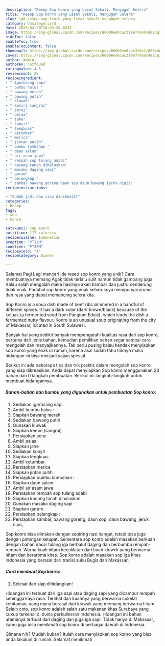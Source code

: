 ```yaml
---
description: "Resep Sop konro yang Lezat Sekali, Mengugah Selera"
title: "Resep Sop konro yang Lezat Sekali, Mengugah Selera"
slug: 140-resep-sop-konro-yang-lezat-sekali-mengugah-selera
category: Uncategorized
date: 2023-04-20T10:49:20.033Z
image: https://img-global.cpcdn.com/recipes/66000ee0cac319e7/680x482cq70/sop-konro-foto-resep-utama.jpg
hideToc: false
enableToc: true
enableTocContent: false
thumbnail: https://img-global.cpcdn.com/recipes/66000ee0cac319e7/680x482cq70/sop-konro-foto-resep-utama.jpg
cover: https://img-global.cpcdn.com/recipes/66000ee0cac319e7/680x482cq70/sop-konro-foto-resep-utama.jpg
author: Admin
authorAv: notfound
ratingvalue: 4.3
reviewcount: 25
recipeingredient:
- " igatulang sapi"
- " bumbu halus "
- " bawang merah"
- " bawang putih"
- " kluwak"
- " kemiri sangrai"
- " serai"
- " palaa"
- " jahe"
- " kunyit"
- " lengkuas"
- " ketumbar"
- " merica"
- " jintan putih"
- " bumbu tambahan "
- " daun salam"
- " air asam jawa"
- " rempah sop tulang adabi"
- " kacang tanah dihaluskan"
- " masako daging sapi"
- " garam"
- " pelengkap "
- " sambal bawang goreng daun sop daun bawang jeruk nipis"
recipeinstructions:

- "Sudah jadi dan siap dinikmati!"
categories:
- Resep
tags:
- sop
- konro

katakunci: sop konro 
nutrition: 117 calories
recipecuisine: Indonesian
preptime: "PT12M"
cooktime: "PT30M"
recipeyield: "1"
recipecategory: Dinner

---
```



Selamat Pagi Lagi mencari ide resep sop konro yang unik? Cara membuatnya memang Agak tidak terlalu sulit namun tidak gampang juga. Kalau salah mengolah maka hasilnya akan hambar dan justru cenderung tidak enak. Padahal sop konro yang enak seharusnya mempunyai aroma dan rasa yang dapat memancing selera kita.


Sop Konro is a soup dish made of beef ribs simmered in a handful of different spices. It has a dark color (dark brown/black) because of the keluak (a fermented seed from Pangium Edule), which lends the dish a fermented nutty flavour. Konro is an unusual soup originating from the city of Makassar, located in South Sulawesi.

Banyak hal yang sedikit banyak mempengaruhi kualitas rasa dari sop konro, pertama dari jenis bahan, kemudian pemilihan bahan segar sampai cara mengolah dan menyajikannya. Tak perlu pusing kalau hendak menyiapkan sop konro yang enak di rumah, karena asal sudah tahu triknya maka hidangan ini bisa menjadi sajian spesial.


Berikut ini ada beberapa tips dan trik praktis dalam mengolah sop konro yang siap dikreasikan. Anda dapat menyiapkan Sop konro menggunakan 23 bahan dan 0 langkah pembuatan. Berikut ini langkah-langkah untuk membuat hidangannya.

<!--inarticleads1-->

##### Bahan-bahan dan bumbu yang digunakan untuk pembuatan Sop konro:

1. Sediakan  iga/tulang sapi
1. Ambil  bumbu halus :
1. Siapkan  bawang merah
1. Sediakan  bawang putih
1. Gunakan  kluwak
1. Siapkan  kemiri (sangrai)
1. Persiapkan  serai
1. Ambil  palaa
1. Siapkan  jahe
1. Sediakan  kunyit
1. Siapkan  lengkuas
1. Ambil  ketumbar
1. Persiapkan  merica
1. Siapkan  jintan putih
1. Persiapkan  bumbu tambahan :
1. Siapkan  daun salam
1. Ambil  air asam jawa
1. Persiapkan  rempah sop tulang adabi
1. Siapkan  kacang tanah dihaluskan
1. Gunakan  masako daging sapi
1. Siapkan  garam
1. Persiapkan  pelengkap :
1. Persiapkan  sambal, bawang goreng, daun sop, daun bawang, jeruk nipis,


Sop konro bisa dimakan dengan sepiring nasi hangat, tetapi bisa juga dengan potongan ketupat. Sementara sop konro adalah masakan berkuah dengan bahan dasar tulang iga berbalut daging dan berbumbu rempah-rempah. Warna kuah hitam kecoklatan dari buah kluwek yang berwarna hitam dan beraroma khas. Sop konro adalah masakan sop iga khas Indonesia yang berasal dari tradisi suku Bugis dan Makassar. 

<!--inarticleads2-->

##### Cara membuat Sop konro:


1. Selesai dan siap dihidangkan!

Hidangan ini terbuat dari iga sapi atau daging sapi yang dicampur rempah sehingga kaya rasa. Terlihat dari kuahnya yang berwarna cokelat kehitaman, yang mana berasal dari kluwak yang memang berwarna hitam. Selain coto, sop konro adalah salah satu makanan khas Surabaya yang cukup terkenal di dunia perkulineran Indonesia. Hidangan ini bahan utamanya terbuat dari daging dan juga iga sapi. Tidak hanya di Makassar, kamu juga bisa menikmati sop konro di berbagai daerah di Indonesia. 

Gimana nih? Mudah bukan? Itulah cara menyiapkan sop konro yang bisa anda lakukan di rumah. Selamat menikmati
